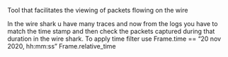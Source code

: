 Tool that facilitates the viewing of packets flowing on the wire

In the wire shark u have many traces and now from the logs you have to match the time stamp and then check the packets captured during that duration in the wire shark. To apply time filter use
Frame.time == “20 nov 2020, hh:mm:ss” 
Frame.relative_time